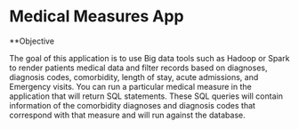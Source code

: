 # Medical Measures App

**Objective

The goal of this application is to use Big data tools such as Hadoop or Spark to render patients medical data and filter records based on diagnoses, diagnosis codes, comorbidity, length of stay, acute admissions, and Emergency visits.
You can run a particular medical measure in the application that will return SQL statements. These SQL queries will contain information of the comorbidity diagnoses and diagnosis codes that correspond with that measure and will run against the database.  

